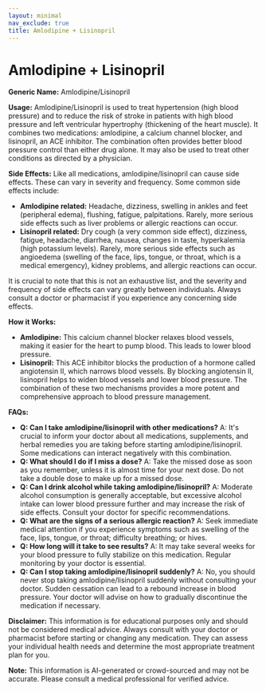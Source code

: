 ```yaml
---
layout: minimal
nav_exclude: true
title: Amlodipine + Lisinopril
---
```


# Amlodipine + Lisinopril

**Generic Name:** Amlodipine/Lisinopril

**Usage:**  Amlodipine/Lisinopril is used to treat hypertension (high blood pressure) and to reduce the risk of stroke in patients with high blood pressure and left ventricular hypertrophy (thickening of the heart muscle).  It combines two medications: amlodipine, a calcium channel blocker, and lisinopril, an ACE inhibitor.  The combination often provides better blood pressure control than either drug alone.  It may also be used to treat other conditions as directed by a physician.

**Side Effects:**  Like all medications, amlodipine/lisinopril can cause side effects.  These can vary in severity and frequency. Some common side effects include:

* **Amlodipine related:** Headache, dizziness, swelling in ankles and feet (peripheral edema), flushing, fatigue, palpitations.  Rarely, more serious side effects such as liver problems or allergic reactions can occur.
* **Lisinopril related:** Dry cough (a very common side effect), dizziness, fatigue, headache, diarrhea, nausea, changes in taste, hyperkalemia (high potassium levels).  Rarely, more serious side effects such as angioedema (swelling of the face, lips, tongue, or throat, which is a medical emergency), kidney problems, and allergic reactions can occur.

It is crucial to note that this is not an exhaustive list, and the severity and frequency of side effects can vary greatly between individuals.  Always consult a doctor or pharmacist if you experience any concerning side effects.


**How it Works:**

* **Amlodipine:** This calcium channel blocker relaxes blood vessels, making it easier for the heart to pump blood.  This leads to lower blood pressure.
* **Lisinopril:** This ACE inhibitor blocks the production of a hormone called angiotensin II, which narrows blood vessels. By blocking angiotensin II, lisinopril helps to widen blood vessels and lower blood pressure.  The combination of these two mechanisms provides a more potent and comprehensive approach to blood pressure management.

**FAQs:**

* **Q: Can I take amlodipine/lisinopril with other medications?** A:  It's crucial to inform your doctor about all medications, supplements, and herbal remedies you are taking before starting amlodipine/lisinopril.  Some medications can interact negatively with this combination.
* **Q: What should I do if I miss a dose?** A:  Take the missed dose as soon as you remember, unless it is almost time for your next dose. Do not take a double dose to make up for a missed dose.
* **Q:  Can I drink alcohol while taking amlodipine/lisinopril?** A:  Moderate alcohol consumption is generally acceptable, but excessive alcohol intake can lower blood pressure further and may increase the risk of side effects. Consult your doctor for specific recommendations.
* **Q:  What are the signs of a serious allergic reaction?** A:  Seek immediate medical attention if you experience symptoms such as swelling of the face, lips, tongue, or throat; difficulty breathing; or hives.
* **Q:  How long will it take to see results?** A:  It may take several weeks for your blood pressure to fully stabilize on this medication.  Regular monitoring by your doctor is essential.
* **Q:  Can I stop taking amlodipine/lisinopril suddenly?** A:  No, you should never stop taking amlodipine/lisinopril suddenly without consulting your doctor.  Sudden cessation can lead to a rebound increase in blood pressure. Your doctor will advise on how to gradually discontinue the medication if necessary.


**Disclaimer:** This information is for educational purposes only and should not be considered medical advice. Always consult with your doctor or pharmacist before starting or changing any medication. They can assess your individual health needs and determine the most appropriate treatment plan for you.


**Note:** This information is AI-generated or crowd-sourced and may not be accurate. Please consult a medical professional for verified advice.